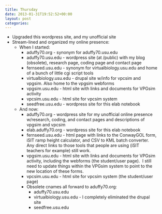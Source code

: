 ```yaml
---
title: Thursday
date: 2013-01-31T19:52:52+00:00
layout: post
categories:
---
```

  * Upgraded this wordpress site, and my unofficial site
  * Stream-lined and organized my online presence:
      * When I started:
          * aduffy70.org - synonym for aduffy70.usu.edu
          * aduffy70.usu.edu - wordpress site (at /public) with my blog (obsolete), research page, coding page and contact page
          * fernseed.usu.edu - synonym for virtualbiology.usu.edu and home of a bunch of little cgi script tools
          * virtualbiology.usu.edu - drupal site w/info for vpcsim and vpgsim. Also home to the vpgsim webforms
          * vpgsim.usu.edu - html site with links and documents for VPGsim activity
          * vpcsim.usu.edu - html site for vpcsim system
          * seedfree.usu.edu - wordpress site for this elab notebook
      * And now:
          * aduffy70.org - wordpress site for my unofficial online presence w/research, coding, and contact pages and descriptions of vpgsim and vpcsim
          * elab.aduffy70.org - wordpress site for this elab notebook
          * fernseed.usu.edu - html page with links to the ConwayGOL form, iSIT ramp height calculator, and CSV to KML batch converter.  Any direct links to those tools that people are using (iSIT teachers for example) still work.
          * vpgsim.usu.edu - html site with links and documents for VPGsim activity, including the webforms (the student/user page).  I still need to update things within the VPGsim system to point to the new location of these forms.
          * vpcsim.usu.edu - html site for vpcsim system (the student/user page)
          * Obsolete cnames all forward to aduffy70.org:
              * aduffy70.usu.edu
              * virtualbiology.usu.edu - I completely eliminated the drupal site
              * seedfree.usu.edu

